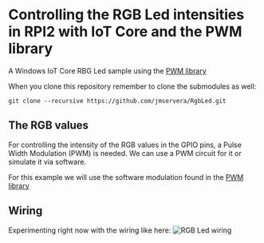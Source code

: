 # Controlling the RGB Led intensities in RPI2 with IoT Core and the PWM library

A Windows IoT Core RBG Led sample using the [PWM library](https://github.com/ms-iot/BusProviders/tree/develop/PWM)

When you clone this repository remember to clone the submodules as well:

```
git clone --recursive https://github.com/jmservera/RgbLed.git
```


## The RGB values
For controlling the intensity of the RGB values in the GPIO pins, a Pulse Width Modulation (PWM) is needed.
We can use a PWM circuit for it or simulate it via software.

For this example we will use the software modulation found in the [PWM library](https://github.com/ms-iot/BusProviders/tree/develop/PWM)

## Wiring
Experimenting right now with the wiring like here:
![RGB Led wiring](https://raw.githubusercontent.com/geerlingguy/raspberry-pi-dramble/master/images/rgb-led-wiring.jpg)

